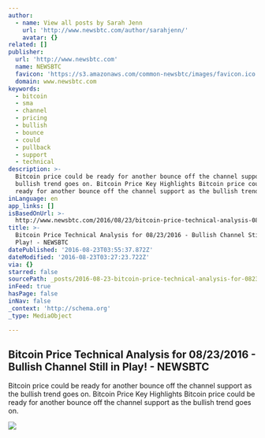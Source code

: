 ```yaml
---
author:
  - name: View all posts by Sarah Jenn
    url: 'http://www.newsbtc.com/author/sarahjenn/'
    avatar: {}
related: []
publisher:
  url: 'http://www.newsbtc.com'
  name: NEWSBTC
  favicon: 'https://s3.amazonaws.com/common-newsbtc/images/favicon.ico'
  domain: www.newsbtc.com
keywords:
  - bitcoin
  - sma
  - channel
  - pricing
  - bullish
  - bounce
  - could
  - pullback
  - support
  - technical
description: >-
  Bitcoin price could be ready for another bounce off the channel support as the
  bullish trend goes on. Bitcoin Price Key Highlights Bitcoin price could be
  ready for another bounce off the channel support as the bullish trend goes on.
inLanguage: en
app_links: []
isBasedOnUrl: >-
  http://www.newsbtc.com/2016/08/23/bitcoin-price-technical-analysis-08232016-bullish-channel-still-play/
title: >-
  Bitcoin Price Technical Analysis for 08/23/2016 - Bullish Channel Still in
  Play! - NEWSBTC
datePublished: '2016-08-23T03:55:37.872Z'
dateModified: '2016-08-23T03:27:23.722Z'
via: {}
starred: false
sourcePath: _posts/2016-08-23-bitcoin-price-technical-analysis-for-08232016-bullish-ch.md
inFeed: true
hasPage: false
inNav: false
_context: 'http://schema.org'
_type: MediaObject

---
```

<article style=""><h1>Bitcoin Price Technical Analysis for 08/23/2016 - Bullish Channel Still in Play! - NEWSBTC</h1><p>Bitcoin price could be ready for another bounce off the channel support as the bullish trend goes on. Bitcoin Price Key Highlights Bitcoin price could be ready for another bounce off the channel support as the bullish trend goes on.</p><img src="http://s3.amazonaws.com/main-newsbtc-images/2016/08/23033957/160823_bitcoin.png" /></article>